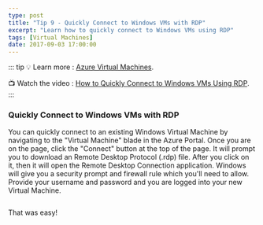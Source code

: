 ```yaml
---
type: post
title: "Tip 9 - Quickly Connect to Windows VMs with RDP"
excerpt: "Learn how to quickly connect to Windows VMs using RDP"
tags: [Virtual Machines]
date: 2017-09-03 17:00:00
---
```


::: tip
:bulb: Learn more : [Azure Virtual Machines](https://docs.microsoft.com/azure/virtual-machines/?WT.mc_id=docs-azuredevtips-azureappsdev). 

:tv: Watch the video : [How to Quickly Connect to Windows VMs Using RDP](https://www.youtube.com/watch?v=RXS9F7yy4A8&list=PLLasX02E8BPCNCK8Thcxu-Y-XcBUbhFWC&index=7?WT.mc_id=youtube-azuredevtips-azureappsdev).
:::

### Quickly Connect to Windows VMs with RDP

You can quickly connect to an existing Windows Virtual Machine by navigating to the "Virtual Machine" blade in the Azure Portal. Once you are on the page, click the "Connect" button at the top of the page. It will prompt you to download an Remote Desktop Protocol (.rdp) file. After you click on it, then it will open the Remote Desktop Connection application. Windows will give you a security prompt and firewall rule which you'll need to allow. Provide your username and password and you are logged into your new Virtual Machine. 

<img :src="$withBase('/files/azuretip9.gif')">

That was easy!

